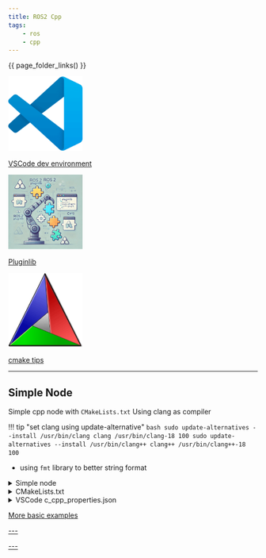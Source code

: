 ```yaml
---
title: ROS2 Cpp
tags:
    - ros
    - cpp
---
```



{{ page_folder_links() }}

<div class="grid-container">
    <div class="grid-item">
        <a href="dev">
                <img src="images/vscode.png"  width="150" height="150">
                <p>VSCode dev environment</p>
        </a>
                   </div>
        <div class="grid-item">
            <a href="pluginlib">
                <img src="images/ros_pluginlib.png"  width="150" height="150">
                <p>Pluginlib</p>
            </a>
        </div>
        <div class="grid-item">
            <a href="cmake_tips">
                <img src="images/cmake.png"  width="150" height="150">
                <p>cmake tips</p>
            </a>
        </div>
    
</div>

---

## Simple Node
Simple cpp node with `CMakeLists.txt` 
Using clang as compiler

!!! tip "set clang using update-alternative"
    ```bash
    sudo update-alternatives --install /usr/bin/clang clang /usr/bin/clang-18 100
    sudo update-alternatives --install /usr/bin/clang++ clang++ /usr/bin/clang++-18 100
    ```
     
- using `fmt` library to better string format


<details>
    <summary>Simple node</summary>

```cpp
--8<-- "docs/ROS/ros_cpp/code/pub_demo.cpp"
```
</details>



<details>
    <summary>CMakeLists.txt</summary>

```cmake
--8<-- "docs/ROS/ros_cpp/code/CMakeLists.txt"
```
</details>

<details>
    <summary>VSCode c_cpp_properties.json</summary>

```json
--8<-- "docs/ROS/ros_cpp/code/c_cpp_properties.json"
```
</details>

<div class="grid-container">
    <div class="grid-item">
            <a href="basic">
                <p>More basic examples</p>
            </a>
        </div>
        <div class="grid-item">
            <a href="">
                <p>---</p>
            </a>
        </div>
        <div class="grid-item">
            <a href="">
                <p>---</p>
            </a>
        </div>
    
</div>